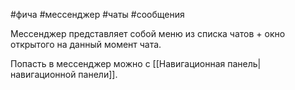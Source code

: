 #фича #мессенджер #чаты #сообщения

Мессенджер представляет собой меню из списка чатов + окно открытого на данный момент чата. 

Попасть в мессенджер можно с [[Навигационная панель|навигационной панели]].